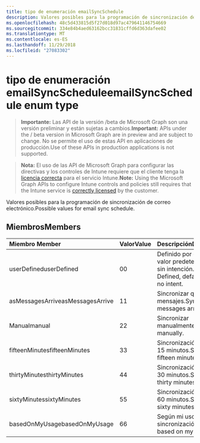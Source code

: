 ```yaml
---
title: tipo de enumeración emailSyncSchedule
description: Valores posibles para la programación de sincronización de correo electrónico.
ms.openlocfilehash: 48c5d433815d5f27d018d97ac479641146754669
ms.sourcegitcommit: 334e84b4aed63162bcc31831cffd6d363dafee02
ms.translationtype: MT
ms.contentlocale: es-ES
ms.lasthandoff: 11/29/2018
ms.locfileid: "27083302"
---
```

# <a name="emailsyncschedule-enum-type"></a><span data-ttu-id="0d185-103">tipo de enumeración emailSyncSchedule</span><span class="sxs-lookup"><span data-stu-id="0d185-103">emailSyncSchedule enum type</span></span>

> <span data-ttu-id="0d185-104">**Importante:** Las API de la versión /beta de Microsoft Graph son una versión preliminar y están sujetas a cambios.</span><span class="sxs-lookup"><span data-stu-id="0d185-104">**Important:** APIs under the / beta version in Microsoft Graph are in preview and are subject to change.</span></span> <span data-ttu-id="0d185-105">No se permite el uso de estas API en aplicaciones de producción.</span><span class="sxs-lookup"><span data-stu-id="0d185-105">Use of these APIs in production applications is not supported.</span></span>

> <span data-ttu-id="0d185-106">**Nota:** El uso de las API de Microsoft Graph para configurar las directivas y los controles de Intune requiere que el cliente tenga la [licencia correcta](https://go.microsoft.com/fwlink/?linkid=839381) para el servicio Intune.</span><span class="sxs-lookup"><span data-stu-id="0d185-106">**Note:** Using the Microsoft Graph APIs to configure Intune controls and policies still requires that the Intune service is [correctly licensed](https://go.microsoft.com/fwlink/?linkid=839381) by the customer.</span></span>

<span data-ttu-id="0d185-107">Valores posibles para la programación de sincronización de correo electrónico.</span><span class="sxs-lookup"><span data-stu-id="0d185-107">Possible values for email sync schedule.</span></span>
## <a name="members"></a><span data-ttu-id="0d185-108">Miembros</span><span class="sxs-lookup"><span data-stu-id="0d185-108">Members</span></span>
|<span data-ttu-id="0d185-109">Miembro	</span><span class="sxs-lookup"><span data-stu-id="0d185-109">Member</span></span>|<span data-ttu-id="0d185-110">Valor</span><span class="sxs-lookup"><span data-stu-id="0d185-110">Value</span></span>|<span data-ttu-id="0d185-111">Descripción</span><span class="sxs-lookup"><span data-stu-id="0d185-111">Description</span></span>|
|:---|:---|:---|
|<span data-ttu-id="0d185-112">userDefined</span><span class="sxs-lookup"><span data-stu-id="0d185-112">userDefined</span></span>|<span data-ttu-id="0d185-113">0</span><span class="sxs-lookup"><span data-stu-id="0d185-113">0</span></span>|<span data-ttu-id="0d185-114">Definido por el usuario, valor predeterminado, sin intención.</span><span class="sxs-lookup"><span data-stu-id="0d185-114">User Defined, default value, no intent.</span></span>|
|<span data-ttu-id="0d185-115">asMessagesArrive</span><span class="sxs-lookup"><span data-stu-id="0d185-115">asMessagesArrive</span></span>|<span data-ttu-id="0d185-116">1</span><span class="sxs-lookup"><span data-stu-id="0d185-116">1</span></span>|<span data-ttu-id="0d185-117">Sincronizar que llegan mensajes.</span><span class="sxs-lookup"><span data-stu-id="0d185-117">Sync as messages arrive.</span></span>|
|<span data-ttu-id="0d185-118">Manual</span><span class="sxs-lookup"><span data-stu-id="0d185-118">manual</span></span>|<span data-ttu-id="0d185-119">2</span><span class="sxs-lookup"><span data-stu-id="0d185-119">2</span></span>|<span data-ttu-id="0d185-120">Sincronizar manualmente.</span><span class="sxs-lookup"><span data-stu-id="0d185-120">Sync manually.</span></span>|
|<span data-ttu-id="0d185-121">fifteenMinutes</span><span class="sxs-lookup"><span data-stu-id="0d185-121">fifteenMinutes</span></span>|<span data-ttu-id="0d185-122">3</span><span class="sxs-lookup"><span data-stu-id="0d185-122">3</span></span>|<span data-ttu-id="0d185-123">Sincronización de cada 15 minutos.</span><span class="sxs-lookup"><span data-stu-id="0d185-123">Sync every fifteen minutes.</span></span>|
|<span data-ttu-id="0d185-124">thirtyMinutes</span><span class="sxs-lookup"><span data-stu-id="0d185-124">thirtyMinutes</span></span>|<span data-ttu-id="0d185-125">4</span><span class="sxs-lookup"><span data-stu-id="0d185-125">4</span></span>|<span data-ttu-id="0d185-126">Sincronización de cada 30 minutos.</span><span class="sxs-lookup"><span data-stu-id="0d185-126">Sync every thirty minutes.</span></span>|
|<span data-ttu-id="0d185-127">sixtyMinutes</span><span class="sxs-lookup"><span data-stu-id="0d185-127">sixtyMinutes</span></span>|<span data-ttu-id="0d185-128">5</span><span class="sxs-lookup"><span data-stu-id="0d185-128">5</span></span>|<span data-ttu-id="0d185-129">Sincronización de cada 60 minutos.</span><span class="sxs-lookup"><span data-stu-id="0d185-129">Sync every sixty minutes.</span></span>|
|<span data-ttu-id="0d185-130">basedOnMyUsage</span><span class="sxs-lookup"><span data-stu-id="0d185-130">basedOnMyUsage</span></span>|<span data-ttu-id="0d185-131">6</span><span class="sxs-lookup"><span data-stu-id="0d185-131">6</span></span>|<span data-ttu-id="0d185-132">Según mi uso de sincronización.</span><span class="sxs-lookup"><span data-stu-id="0d185-132">Sync based on my usage.</span></span>|





